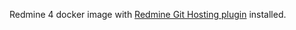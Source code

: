 Redmine 4 docker image with [Redmine Git Hosting plugin](http://redmine-git-hosting.io) installed. 
